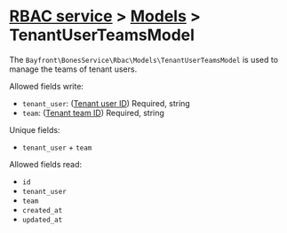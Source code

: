 # [RBAC service](../README.md) > [Models](README.md) > TenantUserTeamsModel

The `Bayfront\BonesService\Rbac\Models\TenantUserTeamsModel` is used to manage the teams of tenant users.

Allowed fields write:

- `tenant_user`: ([Tenant user ID](tenantusers.md)) Required, string
- `team`: ([Tenant team ID](tenantteams.md)) Required, string

Unique fields:

- `tenant_user` + `team`

Allowed fields read:

- `id`
- `tenant_user`
- `team`
- `created_at`
- `updated_at`